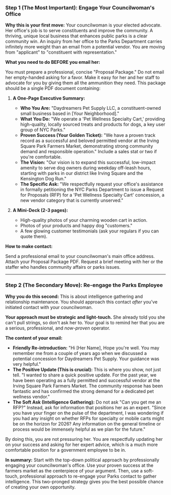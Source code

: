 
### Step 1 (The Most Important): Engage Your Councilwoman's Office

**Why this is your first move:** Your councilwoman is your elected advocate. Her office's job is to serve constituents and improve the community. A thriving, unique local business that enhances public parks is a clear community win. An inquiry from her office to the Parks Department carries infinitely more weight than an email from a potential vendor. You are moving from "applicant" to "constituent with representation."

**What you need to do BEFORE you email her:**

You must prepare a professional, concise "Proposal Package." Do not email her empty-handed asking for a favor. Make it easy for her and her staff to advocate for you by giving them all the ammunition they need. This package should be a single PDF document containing:

1.  **A One-Page Executive Summary:**
    *   **Who You Are:** "Daydreamers Pet Supply LLC, a constituent-owned small business based in [Your Neighborhood]."
    *   **What You Do:** "We operate a 'Pet Wellness Specialty Cart,' providing high-quality, locally sourced treats and products for dogs, a key user group of NYC Parks."
    *   **Proven Success (Your Golden Ticket):** "We have a proven track record as a successful and beloved permitted vendor at the Irving Square Park Farmers Market, demonstrating strong community demand and responsible operation." Include a sales stat or two if you're comfortable.
    *   **The Vision:** "Our vision is to expand this successful, low-impact amenity to serve dog owners during weekday off-leash hours, starting with parks in our district like Irving Square and the Kensington Dog Run."
    *   **The Specific Ask:** "We respectfully request your office's assistance in formally petitioning the NYC Parks Department to issue a Request for Proposals (RFP) for a 'Pet Wellness Specialty Cart' concession, a new vendor category that is currently unserved."

2.  **A Mini-Deck (2-3 pages):**
    *   High-quality photos of your charming wooden cart in action.
    *   Photos of your products and happy dog "customers."
    *   A few glowing customer testimonials (ask your regulars if you can quote them).

**How to make contact:**

Send a professional email to your councilwoman's main office address. Attach your Proposal Package PDF. Request a brief meeting with her or the staffer who handles community affairs or parks issues.

---

### Step 2 (The Secondary Move): Re-engage the Parks Employee

**Why you do this second:** This is about intelligence gathering and relationship maintenance. You should approach this contact *after* you've initiated contact with your councilwoman.

**Your approach must be strategic and light-touch.** She already told you she can't pull strings, so don't ask her to. Your goal is to remind her that you are a serious, professional, and *now-proven* operator.

**The content of your email:**

*   **Friendly Re-introduction:** "Hi [Her Name], Hope you're well. You may remember me from a couple of years ago when we discussed a potential concession for Daydreamers Pet Supply. Your guidance was very helpful."
*   **The Positive Update (This is crucial):** This is where you show, not just tell. "I wanted to share a quick positive update. For the past year, we have been operating as a fully permitted and successful vendor at the Irving Square Park Farmers Market. The community response has been fantastic and has confirmed the strong demand for a dedicated pet wellness vendor."
*   **The Soft Ask (Intelligence Gathering):** Do not ask "Can you get me an RFP?" Instead, ask for information that positions her as an expert. "Since you have your finger on the pulse of the department, I was wondering if you had any insight on whether RFPs for specialty or mobile carts might be on the horizon for 2026? Any information on the general timeline or process would be immensely helpful as we plan for the future."

By doing this, you are not pressuring her. You are respectfully updating her on your success and asking for her expert advice, which is a much more comfortable position for a government employee to be in.

**In summary:** Start with the top-down political approach by professionally engaging your councilwoman's office. Use your proven success at the farmers market as the centerpiece of your argument. Then, use a soft-touch, professional approach to re-engage your Parks contact to gather intelligence. This two-pronged strategy gives you the best possible chance of creating your own opportunity.